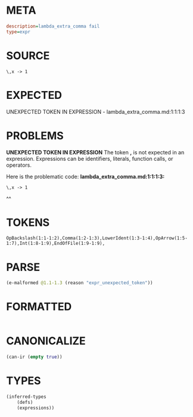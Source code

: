 # META
~~~ini
description=lambda_extra_comma fail
type=expr
~~~
# SOURCE
~~~roc
\,x -> 1
~~~
# EXPECTED
UNEXPECTED TOKEN IN EXPRESSION - lambda_extra_comma.md:1:1:1:3
# PROBLEMS
**UNEXPECTED TOKEN IN EXPRESSION**
The token **\,** is not expected in an expression.
Expressions can be identifiers, literals, function calls, or operators.

Here is the problematic code:
**lambda_extra_comma.md:1:1:1:3:**
```roc
\,x -> 1
```
^^


# TOKENS
~~~zig
OpBackslash(1:1-1:2),Comma(1:2-1:3),LowerIdent(1:3-1:4),OpArrow(1:5-1:7),Int(1:8-1:9),EndOfFile(1:9-1:9),
~~~
# PARSE
~~~clojure
(e-malformed @1.1-1.3 (reason "expr_unexpected_token"))
~~~
# FORMATTED
~~~roc

~~~
# CANONICALIZE
~~~clojure
(can-ir (empty true))
~~~
# TYPES
~~~clojure
(inferred-types
	(defs)
	(expressions))
~~~
